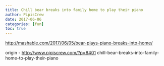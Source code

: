 ```yaml
---
title: Chill bear breaks into family home to play their piano
author: PipisCrew
date: 2017-06-06
categories: [fun]
toc: true
---
```


http://mashable.com/2017/06/05/bear-plays-piano-breaks-into-home/

origin - http://www.pipiscrew.com/?p=8401 chill-bear-breaks-into-family-home-to-play-their-piano